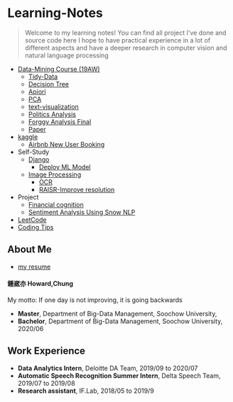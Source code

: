# Learning-Notes
> Welcome to my learning notes!
> You can find all project I've done and source code here
I hope to have practical experience in a lot of different aspects and have a deeper research in computer vision and natural language processing

* [Data-Mining Course (19AW)](https://github.com/h30306/Learning-Notes/tree/master/data-mining)
  * [Tidy-Data](https://github.com/h30306/Learning-Notes/blob/master/data-mining/tidy-data/Tidy-data.ipynb)
  * [Decision Tree](https://github.com/h30306/Learning-Notes/blob/master/data-mining/decision-tree/d-tree%20NBA.ipynb)
  * [Apiori](https://github.com/h30306/Learning-Notes/blob/master/data-mining/Apiori/Apiori.ipynb)
  * [PCA](https://github.com/h30306/Learning-Notes/blob/master/data-mining/PCA/PCA.ipynb)
  * [text-visualization](https://github.com/h30306/Learning-Notes/blob/master/data-mining/text-visulization/text-visualization.ipynb)
  * [Politics Analysis](https://github.com/h30306/Learning-Notes/blob/master/data-mining/Politics%20Analysis/Politics%20Analasis.ipynb)
  * [Forggy Analysis Final](https://nbviewer.jupyter.org/github/h30306/Learning-Notes/blob/master/data-mining/Politics%20Analysis/Politics%20Analasis.ipynb)
  * [Paper](https://github.com/h30306/Learning-Notes/blob/master/data-mining/論文報告attention.pdf)
* [kaggle](https://github.com/h30306/Learning-Notes/tree/master/Kaggle)
  * [Airbnb New User Booking](https://github.com/h30306/Learning-Notes/tree/master/Kaggle/Airbnb)
* Self-Study
  * [Django](https://github.com/h30306/Learning-Notes/tree/master/Django)
    * [Deploy ML Model](https://github.com/h30306/Learning-Notes/tree/master/Django/Deploy_ML)
  * [Image Processing]()
    * [OCR](https://github.com/h30306/Learning-Notes/tree/master/OCR)
    * [RAISR-Improve resolution](https://github.com/h30306/Learning-Notes/tree/master/RAISR)
* Project
  * [Financial cognition](https://github.com/h30306/Learning-Notes/tree/master/Financial%20cognition)
  * [Sentiment Analysis Using Snow NLP](https://github.com/h30306/Learning-Notes/tree/master/Snow%20NLP)
* [LeetCode](https://github.com/h30306/Learning-Notes/tree/master/Leetcode)
* [Coding Tips](https://github.com/h30306/Learning-Notes/tree/master/Coding-tips)

## About Me
* [my resume](https://github.com/h30306/Learning-Notes/blob/master/other/English%20Resume.pdf)
#### 鍾崴亦 Howard,Chung
My motto:
If one day is not improving, it is going backwards

* **Master**, Department of Big-Data Management, Soochow University,
* **Bachelor**, Department of Big-Data Management, Soochow University, 2020/06

## Work Experience 
* **Data Analytics Intern**, Deloitte DA Team, 2019/09 to 2020/07
* **Automatic Speech Recognition Summer Intern**, Delta Speech Team, 2019/07 to 2019/08
* **Research assistant**, IF.Lab, 2018/05 to 2019/9
